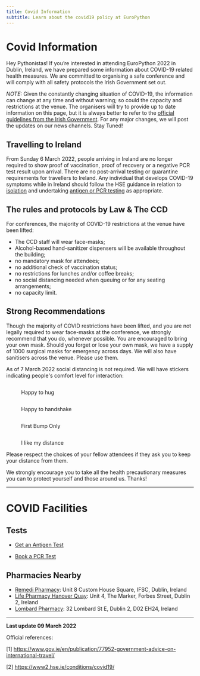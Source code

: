 ```yaml
---
title: Covid Information
subtitle: Learn about the covid19 policy at EuroPython
---
```


# Covid Information

Hey Pythonistas! If you’re interested in attending EuroPython 2022 in Dublin,
Ireland, we have prepared some information about COVID-19 related health
measures. We are committed to organising a safe conference and will comply with all safety protocols the Irish Government set out.

_NOTE:_ Given the constantly changing situation of COVID-19, the information can
change at any time and without warning; so could the capacity and restrictions
at the venue. The organisers will try to provide up to date information on this
page, but it is always better to refer to the
[official guidelines from the Irish Government](https://www.gov.ie/en/publication/77952-government-advice-on-international-travel/).
For any major changes, we will post the updates on our news channels. Stay
Tuned!

## Travelling to Ireland

From Sunday 6 March 2022, people arriving in Ireland are no longer required to
show proof of vaccination, proof of recovery or a negative PCR test result upon
arrival. There are no post-arrival testing or quarantine requirements for
travellers to Ireland. Any individual that develops COVID-19 symptoms while in
Ireland should follow the HSE guidance in relation to
[isolation](https://www2.hse.ie/conditions/covid19/restricted-movements/) and
undertaking
[antigen or PCR testing](https://www2.hse.ie/conditions/covid19/testing/) as
appropriate.

## The rules and protocols by Law & The CCD

For conferences, the majority of COVID-19 restrictions at the venue have been
lifted:

- The CCD staff will wear face-masks;
- Alcohol-based hand-sanitizer dispensers will be available throughout the building;
- no mandatory mask for attendees;
- no additional check of vaccination status;
- no restrictions for lunches and/or coffee breaks;
- no social distancing needed when queuing or for any seating arrangements;
- no capacity limit.

## Strong Recommendations

Though the majority of COVID restrictions have been lifted, and you are not legally required to wear face-masks at the conference, we strongly recommend that you do, whenever possible. You are encouraged to bring your own mask. Should you forget or lose your own mask, we have a supply of 1000 surgical masks for emergency across days. We will also have sanitisers across the venue. Please use them.

As of 7 March 2022 social distancing is not required. We will have stickers indicating people's comfort level for interaction:

<figure className="small">
  <p><img src="/img/social-distancing/hug_turquoise.svg" width="0.1" height="0.1"/></p>
  <figcaption className="small">Happy to hug</figcaption>
</figure>

<figure className="small">
  <p><img src="/img/social-distancing/handshake_green.svg" width="0.1" height="0.1"/></p>
  <figcaption className="small">Happy to handshake</figcaption>
</figure>

<figure className="small">
  <p><img src="/img/social-distancing/fistbump_yellow.svg" width="0.1" height="0.1"/></p>
  <figcaption className="small">First Bump Only</figcaption>
</figure>

<figure className="small">
  <p><img src="/img/social-distancing/keep_away_red.svg" width="0.1" height="0.1"/></p>
  <figcaption className="small">I like my distance</figcaption>
</figure>

Please respect the choices of your fellow attendees if they ask you to keep your distance from them.

We strongly encourage you to take all the health precautionary measures you can
to protect yourself and those around us. Thanks!

---

# COVID Facilities

## Tests
- [Get an Antigen Test](https://www.gov.ie/en/service/e55b8-book-an-antigen-test-and-get-an-eu-digital-covid-certificate/#dublin)

- [Book a PCR Test](https://covid19test.healthservice.ie/hse-self-referral/)

## Pharmacies Nearby
- [Remedi Pharmacy](https://www.ifscpharmacy.ie/): Unit 8 Custom House Square, IFSC, Dublin, Ireland
- [Life Pharmacy Hanover Quay](https://www.lifepharmacy.ie/storelocator/pharmacy-hanover-quay): Unit 4, The Marker, Forbes Street, Dublin 2, Ireland
- [Lombard Pharmacy](https://www.lombardpharmacy.ie/): 32 Lombard St E, Dublin 2, D02 EH24, Ireland

---
**Last update 09 March 2022**

Official references:

[1]
https://www.gov.ie/en/publication/77952-government-advice-on-international-travel/

[2] https://www2.hse.ie/conditions/covid19/

